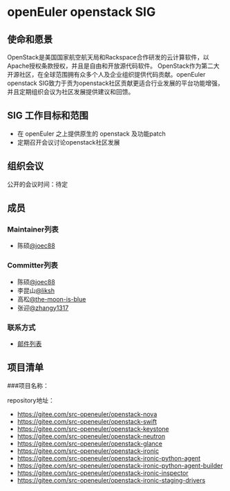 # openEuler openstack SIG

## 使命和愿景

OpenStack是美国国家航空航天局和Rackspace合作研发的云计算软件，以Apache授权条款授权，并且是自由和开放源代码软件。
OpenStack作为第二大开源社区，在全球范围拥有众多个人及企业组织提供代码贡献。openEuler openstack SIG致力于贡为openstack社区贡献更适合行业发展的平台功能增强，
并且定期组织会议为社区发展提供建议和回馈。


## SIG 工作目标和范围

- 在 openEuler 之上提供原生的 openstack 及功能patch
- 定期召开会议讨论openstack社区发展

## 组织会议

公开的会议时间：待定


## 成员

### Maintainer列表

- 陈硕[@joec88](https://gitee.com/joec88)

### Committer列表

- 陈硕[@joec88](https://gitee.com/joec88)
- 李昆山[@liksh](https://gitee.com/liksh)
- 高松[@the-moon-is-blue](https://gitee.com/the-moon-is-blue)
- 张迎[@zhangy1317](https://gitee.com/zhangy1317)

### 联系方式

- [邮件列表](dev@openeuler.org)


## 项目清单


###项目名称：

repository地址：

- https://gitee.com/src-openeuler/openstack-nova
- https://gitee.com/src-openeuler/openstack-swift
- https://gitee.com/src-openeuler/openstack-keystone
- https://gitee.com/src-openeuler/openstack-neutron
- https://gitee.com/src-openeuler/openstack-glance
- https://gitee.com/src-openeuler/openstack-ironic
- https://gitee.com/src-openeuler/openstack-ironic-python-agent
- https://gitee.com/src-openeuler/openstack-ironic-python-agent-builder
- https://gitee.com/src-openeuler/openstack-ironic-inspector
- https://gitee.com/src-openeuler/openstack-ironic-staging-drivers
